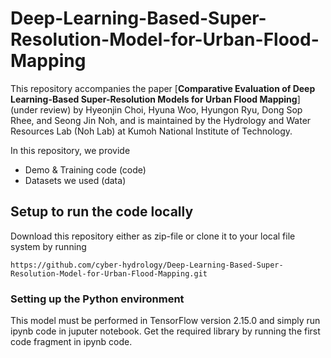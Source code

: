 # Deep-Learning-Based-Super-Resolution-Model-for-Urban-Flood-Mapping

This repository accompanies the paper [**Comparative Evaluation of Deep Learning-Based Super-Resolution Models for Urban Flood Mapping**] (under review) by Hyeonjin Choi, Hyuna Woo, Hyungon Ryu, Dong Sop Rhee, and Seong Jin Noh, and is maintained by the Hydrology and Water Resources Lab (Noh Lab) at Kumoh National Institute of Technology.

In this repository, we provide
* Demo & Training code (code)
* Datasets we used (data)

## Setup to run the code locally

Download this repository either as zip-file or clone it to your local file system by running
```
https://github.com/cyber-hydrology/Deep-Learning-Based-Super-Resolution-Model-for-Urban-Flood-Mapping.git
```
### Setting up the Python environment
This model must be performed in TensorFlow version 2.15.0 and simply run ipynb code in juputer notebook.
Get the required library by running the first code fragment in ipynb code.
